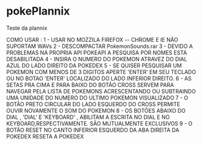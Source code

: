 # pokePlannix
Teste  da plannix

COMO USAR :
1 - USAR NO MOZZILA FIREFOX -- CHROME E IE NÃO SUPORTAM WAVs
2 - DESCOMPACTAR PokemonSounds.rar
3 - DEVIDO A PROBLEMAS NA PROPRIA API POKEAPI A PESQUISA POR NOMES ESTA DESABILITADA
4 - INSIRA O NUMERO DO POKEMON ATRAVEZ DO DIAL AZUL DO LADO DIREITO DA POKEDEX
5 - SE QUISER PESQUISAR UM POKEMON COM MENOS DE 3 DIGITOS APERTE 'ENTER' EM SEU TECLADO OU NO BOTAO 'ENTER'
    LOCALIZADO DO LADO INFERIOR DIREITO.
6 - AS SETAS PRA CIMA E PARA BAIXO DO BOTÃO CROSS SERVEM PARA NAVEGAR PELA LISTA DE POKEMONS ACRESCENTANDO OU SUBTRAINDO UMA UNIDADE DO
    NUMERO DO ULTIMO POKEMON VISUALIZADO
7 - O BOTÃO PRETO CIRCULAR DO LADO ESQUERDO DO CROSS PERMITE OUVIR NOVAMENTE O SOM DO POKEMON
8 - OS BOTÕES ABAIXO DO DIAL , 'DIAL' E 'KEYBOARD' , ABILITAM A ESCRITA NO DIAL E NO KEYBOARD,RESPECTIVAMENTE. SÃO MUTUALMENTE EXCLUSIVOS
9 - O BOTÃO RESET NO CANTO INFERIOR ESQUERDO DA ABA DIREITA DA POKEDEX RESETA A POKEDEX

